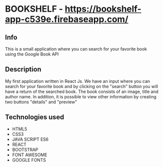 # BOOKSHELF - https://bookshelf-app-c539e.firebaseapp.com/

## Info

This is a small application where you can search for your favorite book using the Google Book API

## Description 

My first application written in React Js. We have an input where you can search for your favorite book and by clicking on the "search" button you will have a return of the searched book. The book consists of an image, title and author name. In addition, it is possible to view other information by creating two buttons "details" and "preview"

## Technologies used

- HTML5
- CSS3
- JAVA SCRIPT ES6
- REACT
- BOOTSTRAP
- FONT AWESOME
- GOOGLE FONTS

